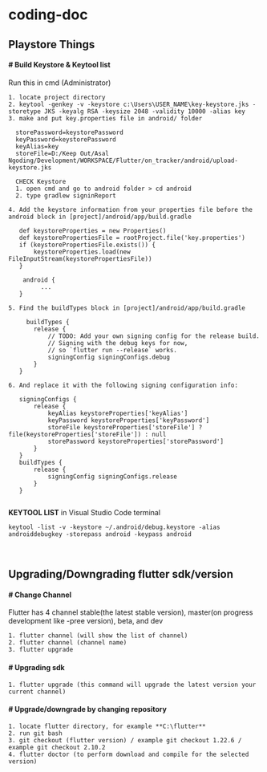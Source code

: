 # coding-doc



## Playstore Things

#### # Build Keystore & Keytool list
Run this in cmd (Administrator)
```
1. locate project directory
2. keytool -genkey -v -keystore c:\Users\USER_NAME\key-keystore.jks -storetype JKS -keyalg RSA -keysize 2048 -validity 10000 -alias key
3. make and put key.properties file in android/ folder 

  storePassword=keystorePassword
  keyPassword=keystorePassword
  keyAlias=key
  storeFile=D:/Keep Out/Asal Ngoding/Development/WORKSPACE/Flutter/on_tracker/android/upload-keystore.jks
  
  CHECK Keystore
  1. open cmd and go to android folder > cd android
  2. type gradlew signinReport
  
4. Add the keystore information from your properties file before the android block in [project]/android/app/build.gradle

   def keystoreProperties = new Properties()
   def keystorePropertiesFile = rootProject.file('key.properties')
   if (keystorePropertiesFile.exists()) {
       keystoreProperties.load(new FileInputStream(keystorePropertiesFile))
   }
   
    android {
         ...
   }

5. Find the buildTypes block in [project]/android/app/build.gradle
 
     buildTypes {
       release {
           // TODO: Add your own signing config for the release build.
           // Signing with the debug keys for now,
           // so `flutter run --release` works.
           signingConfig signingConfigs.debug
       }
   }
   
6. And replace it with the following signing configuration info:
   
   signingConfigs {
       release {
           keyAlias keystoreProperties['keyAlias']
           keyPassword keystoreProperties['keyPassword']
           storeFile keystoreProperties['storeFile'] ? file(keystoreProperties['storeFile']) : null
           storePassword keystoreProperties['storePassword']
       }
   }
   buildTypes {
       release {
           signingConfig signingConfigs.release
       }
   }
 
```

**KEYTOOL LIST**
in Visual Studio Code terminal
```
keytool -list -v -keystore ~/.android/debug.keystore -alias androiddebugkey -storepass android -keypass android
```
<br />

## Upgrading/Downgrading flutter sdk/version

#### # Change Channel
Flutter has 4 channel stable(the latest stable version), master(on progress development like -pree version), beta, and dev
```
1. flutter channel (will show the list of channel)
2. flutter channel (channel name)
3. flutter upgrade
```

#### # Upgrading sdk
```1. flutter upgrade (this command will upgrade the latest version your current channel)```

#### # Upgrade/downgrade by changing repository
```
1. locate flutter directory, for example **C:\flutter**
2. run git bash
3. git checkout (flutter version) / example git checkout 1.22.6 / example git checkout 2.10.2
4. flutter doctor (to perform download and compile for the selected version)
```

<br />
